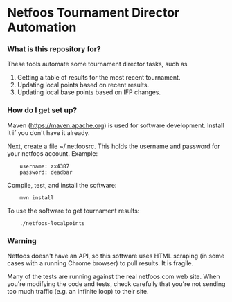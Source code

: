 # Netfoos Tournament Director Automation #

### What is this repository for? ###

These tools automate some tournament director tasks, such as

1. Getting a table of results for the most recent tournament.
1. Updating local points based on recent results.
1. Updating local base points based on IFP changes.

### How do I get set up? ###

Maven (https://maven.apache.org) is used for software development. Install
it if you don't have it already.

Next, create a file ~/.netfoosrc. This holds the username and password for
your netfoos account. Example:

        username: zx4387
        password: deadbar

Compile, test, and install the software:

        mvn install

To use the software to get tournament results:

        ./netfoos-localpoints

### Warning ###

Netfoos doesn't have an API, so this software uses HTML scraping (in some cases
with a running Chrome browser) to pull results. It is fragile.

Many of the tests are running against the real netfoos.com web site. When
you're modifying the code and tests, check carefully that you're not sending
too much traffic (e.g. an infinite loop) to their site.
